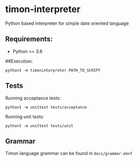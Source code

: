 # timon-interpreter
Python based interpreter for simple date oriented language

## Requirements:
- Python >= 3.6

##Execution:

```
python3 -m timoninterpreter PATH_TO_SCRIPT
```

## Tests

Running acceptance tests:

```
python3 -m unittest tests/acceptance
```

Running unit tests:

```
python3 -m unittest tests/unit
```

## Grammar

Timon language grammar can be found in ```docs/grammar.ebnf```